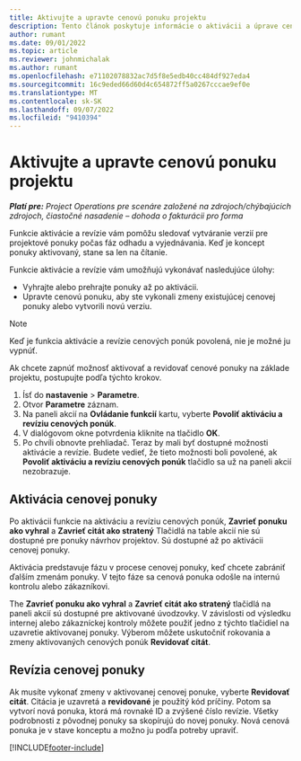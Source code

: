 ```yaml
---
title: Aktivujte a upravte cenovú ponuku projektu
description: Tento článok poskytuje informácie o aktivácii a úprave cenových ponúk v Microsoft Dynamics 365 Project Operations.
author: rumant
ms.date: 09/01/2022
ms.topic: article
ms.reviewer: johnmichalak
ms.author: rumant
ms.openlocfilehash: e71102078832ac7d5f8e5edb40cc484df927eda4
ms.sourcegitcommit: 16c9eded66d60d4c654872ff5a0267cccae9ef0e
ms.translationtype: MT
ms.contentlocale: sk-SK
ms.lasthandoff: 09/07/2022
ms.locfileid: "9410394"
---
```

# <a name="activate-and-revise-a-project-quote"></a>Aktivujte a upravte cenovú ponuku projektu

_**Platí pre:** Project Operations pre scenáre založené na zdrojoch/chýbajúcich zdrojoch, čiastočné nasadenie – dohoda o fakturácii pro forma_

Funkcie aktivácie a revízie vám pomôžu sledovať vytváranie verzií pre projektové ponuky počas fáz odhadu a vyjednávania. Keď je koncept ponuky aktivovaný, stane sa len na čítanie.

Funkcie aktivácie a revízie vám umožňujú vykonávať nasledujúce úlohy:

- Vyhrajte alebo prehrajte ponuky až po aktivácii.
- Upravte cenovú ponuku, aby ste vykonali zmeny existujúcej cenovej ponuky alebo vytvorili novú verziu.

> [!NOTE]
> Keď je funkcia aktivácie a revízie cenových ponúk povolená, nie je možné ju vypnúť.

Ak chcete zapnúť možnosť aktivovať a revidovať cenové ponuky na základe projektu, postupujte podľa týchto krokov.

1. Ísť do **nastavenie** \> **Parametre**.
1. Otvor **Parametre** záznam.
1. Na paneli akcií na **Ovládanie funkcií** kartu, vyberte **Povoliť aktiváciu a revíziu cenových ponúk**.
1. V dialógovom okne potvrdenia kliknite na tlačidlo **OK**.
1. Po chvíli obnovte prehliadač. Teraz by mali byť dostupné možnosti aktivácie a revízie. Budete vedieť, že tieto možnosti boli povolené, ak **Povoliť aktiváciu a revíziu cenových ponúk** tlačidlo sa už na paneli akcií nezobrazuje.

## <a name="activating-a-quote"></a>Aktivácia cenovej ponuky

Po aktivácii funkcie na aktiváciu a revíziu cenových ponúk, **Zavrieť ponuku ako vyhral** a **Zavrieť citát ako stratený** Tlačidlá na table akcií nie sú dostupné pre ponuky návrhov projektov. Sú dostupné až po aktivácii cenovej ponuky.

Aktivácia predstavuje fázu v procese cenovej ponuky, keď chcete zabrániť ďalším zmenám ponuky. V tejto fáze sa cenová ponuka odošle na internú kontrolu alebo zákazníkovi.

The **Zavrieť ponuku ako vyhral** a **Zavrieť citát ako stratený** tlačidlá na paneli akcií sú dostupné pre aktivované úvodzovky. V závislosti od výsledku internej alebo zákazníckej kontroly môžete použiť jedno z týchto tlačidiel na uzavretie aktivovanej ponuky. Výberom môžete uskutočniť rokovania a zmeny aktivovaných cenových ponúk **Revidovať citát**.

## <a name="revising-a-quote"></a>Revízia cenovej ponuky

Ak musíte vykonať zmeny v aktivovanej cenovej ponuke, vyberte **Revidovať citát**. Citácia je uzavretá a **revidované** je použitý kód príčiny. Potom sa vytvorí nová ponuka, ktorá má rovnaké ID a zvýšené číslo revízie. Všetky podrobnosti z pôvodnej ponuky sa skopírujú do novej ponuky. Nová cenová ponuka je v stave konceptu a možno ju podľa potreby upraviť.

[!INCLUDE[footer-include](../includes/footer-banner.md)]

